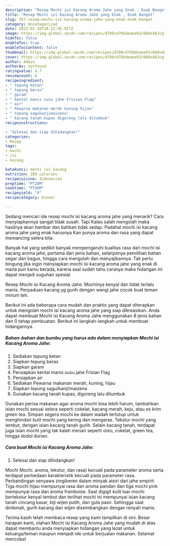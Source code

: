 ```yaml
---
description: "Resep Mochi isi Kacang Aroma Jahe yang Enak , Enak Banget"
title: "Resep Mochi isi Kacang Aroma Jahe yang Enak , Enak Banget"
slug: 557-resep-mochi-isi-kacang-aroma-jahe-yang-enak-enak-banget
category: Uncategorized
date: 2023-01-16T18:12:56.917Z
image: https://img-global.cpcdn.com/recipes/d788cd76bdeaee03/680x482cq70/mochi-isi-kacang-aroma-jahe-foto-resep-utama.jpg
hideToc: false
enableToc: true
enableTocContent: false
thumbnail: https://img-global.cpcdn.com/recipes/d788cd76bdeaee03/680x482cq70/mochi-isi-kacang-aroma-jahe-foto-resep-utama.jpg
cover: https://img-global.cpcdn.com/recipes/d788cd76bdeaee03/680x482cq70/mochi-isi-kacang-aroma-jahe-foto-resep-utama.jpg
author: Admin
authorAv: notfound
ratingvalue: 4.7
reviewcount: 6
recipeingredient:
- " tepung ketan"
- " tepung beras"
- " garam"
- " kental manis susu jahe Frisian Flag"
- " air"
- " Pewarna makanan merah kuning hijau"
- " tepung sagukanjimaizena"
- " kacang tanah kupas digoreng lalu ditumbuk"
recipeinstructions:

- "Selesai dan siap dihidangkan!"
categories:
- Resep
tags:
- mochi
- isi
- kacang

katakunci: mochi isi kacang 
nutrition: 209 calories
recipecuisine: Indonesian
preptime: "PT28M"
cooktime: "PT46M"
recipeyield: "4"
recipecategory: Dinner

---
```



Sedang mencari ide resep mochi isi kacang aroma jahe yang menarik? Cara menyiapkannya sangat tidak susah. Tapi Kalau salah mengolah maka hasilnya akan hambar dan bahkan tidak sedap. Padahal mochi isi kacang aroma jahe yang enak harusnya Kan punya aroma dan rasa yang dapat memancing selera kita.


Banyak hal yang sedikit banyak mempengaruhi kualitas rasa dari mochi isi kacang aroma jahe, pertama dari jenis bahan, selanjutnya pemilihan bahan segar dan bagus, hingga cara mengolah dan menyajikannya. Tak perlu bingung jika ingin menyiapkan mochi isi kacang aroma jahe yang enak di mana pun kamu berada, karena asal sudah tahu caranya maka hidangan ini dapat menjadi suguhan spesial.

Resep Mochi isi Kacang Aroma Jahe. Mochinya kenyal dan tidak terlalu manis. Perpaduan kacang yg gurih dengan wangi jahe cocok buat teman minum teh.


Berikut ini ada beberapa cara mudah dan praktis yang dapat diterapkan untuk mengolah mochi isi kacang aroma jahe yang siap dikreasikan. Anda dapat membuat Mochi isi Kacang Aroma Jahe menggunakan 8 jenis bahan dan 0 tahap pembuatan. Berikut ini langkah-langkah untuk membuat hidangannya.

<!--inarticleads1-->

##### Bahan-bahan dan bumbu yang harus ada dalam menyiapkan Mochi isi Kacang Aroma Jahe:

1. Sediakan  tepung ketan
1. Siapkan  tepung beras
1. Siapkan  garam
1. Persiapkan  kental manis susu jahe Frisian Flag
1. Persiapkan  air
1. Sediakan  Pewarna makanan merah, kuning, hijau
1. Siapkan  tepung sagu/kanji/maizena
1. Gunakan  kacang tanah kupas, digoreng lalu ditumbuk


Gunakan perisa makanan agar aroma mochi bisa lebih harum, tambahkan isian mochi sesuai selera seperti cokelat, kacang merah, keju, atau es krim green tea. Simpan segera mochi ke dalam wadah tertutup untuk menghindari kulit mochi yang kering dan mengeras. Tekstur mochi yang lembut, dengan isian kacang tanah gurih. Selain kacang tanah, terdapat juga isian mochi yang tak kalah menari seperti oreo, cokelat, green tea, hingga dodol durian. 

<!--inarticleads2-->

##### Cara buat Mochi isi Kacang Aroma Jahe:


1. Selesai dan siap dihidangkan!

Mochi Mochi. aroma, tekstur, dan rasa) kecuali pada parameter aroma serta terdapat perbedaan karakteristik kecuali pada parameter rasa. Perbandingan senyawa zingiberen dalam minyak atsiri dari jahe empirit. Tiga mochi hijau mempunyai rasa dan aroma pandan dan tiga mochi pink mempunyai rasa dan aroma framboise. Saat digigit kulit luar mochi bertekstur kenyal lembut dan terlihat mochi ini mempunyai isian kacang tanah cincang kasar, biji wijen putih, dan gula pasir. Sehingga saat dinikmati, gurih kacang dan wijen diseimbangkan dengan renyah manis. 

Terima kasih telah membaca resep yang kami tampilkan di sini. Besar harapan kami, olahan Mochi isi Kacang Aroma Jahe yang mudah di atas dapat membantu anda menyiapkan hidangan yang lezat untuk keluarga/teman maupun menjadi ide untuk berjualan makanan. Selamat mencoba!
